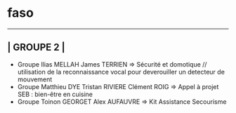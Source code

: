 # faso
 ----------
| GROUPE 2 | 
 ----------
- Groupe Ilias MELLAH James TERRIEN => Sécurité et domotique // utilisation de la reconnaissance vocal pour deverouiller un detecteur de mouvement 
- Groupe Matthieu DYE Tristan RIVIERE Clément ROIG => Appel à projet SEB : bien-être en cuisine
- Groupe Toinon GEORGET Alex AUFAUVRE => Kit Assistance Secourisme 

